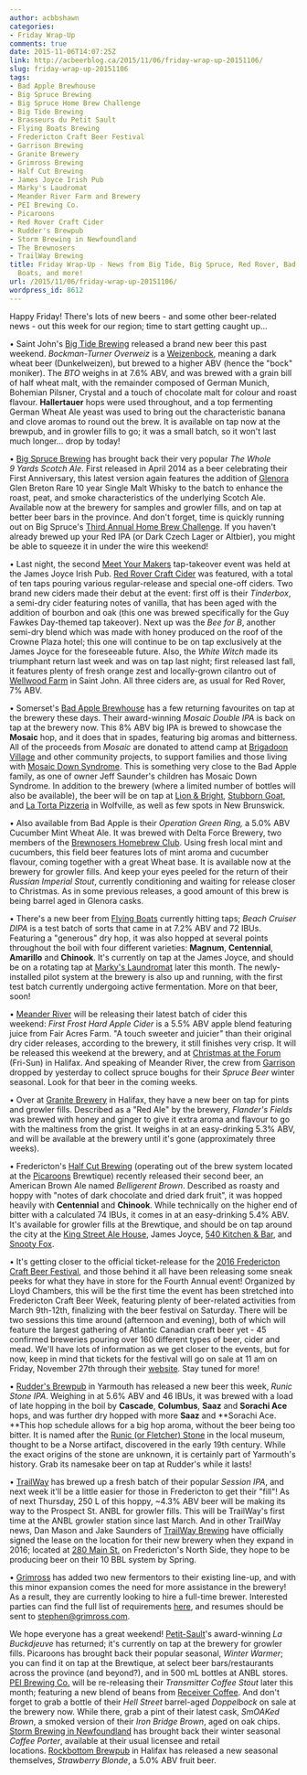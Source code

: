 ```yaml
---
author: acbbshawn
categories:
- Friday Wrap-Up
comments: true
date: 2015-11-06T14:07:25Z
link: http://acbeerblog.ca/2015/11/06/friday-wrap-up-20151106/
slug: friday-wrap-up-20151106
tags:
- Bad Apple Brewhouse
- Big Spruce Brewing
- Big Spruce Home Brew Challenge
- Big Tide Brewing
- Brasseurs du Petit Sault
- Flying Boats Brewing
- Fredericton Craft Beer Festival
- Garrison Brewing
- Granite Brewery
- Grimross Brewing
- Half Cut Brewing
- James Joyce Irish Pub
- Marky's Laudromat
- Meander River Farm and Brewery
- PEI Brewing Co.
- Picaroons
- Red Rover Craft Cider
- Rudder's Brewpub
- Storm Brewing in Newfoundland
- The Brewnosers
- TrailWay Brewing
title: Friday Wrap-Up - News from Big Tide, Big Spruce, Red Rover, Bad Apple, Flying
  Boats, and more!
url: /2015/11/06/friday-wrap-up-20151106/
wordpress_id: 8612
---
```


Happy Friday! There's lots of new beers - and some other beer-related news - out this week for our region; time to start getting caught up...

• Saint John's [Big Tide Brewing](https://www.facebook.com/Big-Tide-Brewing-Co-301456876447/) released a brand new beer this past weekend. _Bockman-Turner Overweiz_ is a [Weizenbock](http://www.bjcp.org/2008styles/style15.php#1c), meaning a dark wheat beer (Dunkelweizen), but brewed to a higher ABV (hence the "bock" moniker). The _BTO_ weighs in at 7.6% ABV, and was brewed with a grain bill of half wheat malt, with the remainder composed of German Munich, Bohemian Pilsner, Crystal and a touch of chocolate malt for colour and roast flavour. **Hallertauer** hops were used throughout, and a top fermenting German Wheat Ale yeast was used to bring out the characteristic banana and clove aromas to round out the brew. It is available on tap now at the brewpub, and in growler fills to go; it was a small batch, so it won't last much longer... drop by today!

• [Big Spruce Brewing](http://www.bigspruce.ca/) has brought back their very popular _The Whole 9 Yards Scotch Ale_. First released in April 2014 as a beer celebrating their First Anniversary, this latest version again features the addition of [Glenora](http://www.glenoradistillery.com/) Glen Breton Rare 10 year Single Malt Whisky to the batch to enhance the roast, peat, and smoke characteristics of the underlying Scotch Ale. Available now at the brewery for samples and growler fills, and on tap at better beer bars in the province. And don't forget, time is quickly running out on Big Spruce's [Third Annual Home Brew Challenge](https://www.facebook.com/events/815036745283070/). If you haven't already brewed up your Red IPA (or Dark Czech Lager or Altbier), you might be able to squeeze it in under the wire this weekend!

• Last night, the second [Meet Your Makers](https://www.facebook.com/events/522947027871023/) tap-takeover event was held at the James Joyce Irish Pub. [Red Rover Craft Cider](http://www.redroverbrew.com/) was featured, with a total of ten taps pouring various regular-release and special one-off ciders. Two brand new ciders made their debut at the event: first off is their _Tinderbox_, a semi-dry cider featuring notes of vanilla, that has been aged with the addition of bourbon and oak (this one was brewed specifically for the Guy Fawkes Day-themed tap takeover). Next up was the _Bee for B_, another semi-dry blend which was made with honey produced on the roof of the Crowne Plaza hotel; this one will continue to be on tap exclusively at the James Joyce for the foreseeable future. Also, the _White Witch_ made its triumphant return last week and was on tap last night; first released last fall, it features plenty of fresh orange zest and locally-grown cilantro out of [Wellwood Farm](https://www.facebook.com/wellwoodfarm/) in Saint John. All three ciders are, as usual for Red Rover, 7% ABV.

• Somerset's [Bad Apple Brewhouse](http://badapplebrewhouse.ca/) has a few returning favourites on tap at the brewery these days. Their award-winning _Mosaic Double IPA_ is back on tap at the brewery now. This 8% ABV big IPA is brewed to showcase the **Mosaic** hop, and it does that in spades, featuring big aromas and bitterness. All of the proceeds from _Mosaic_ are donated to attend camp at [Brigadoon Village](http://www.brigadoonvillage.org/) and other community projects, to support families and those living with [Mosaic Down Syndrome](http://www.mosaicdownsyndrome.com/mds-frequently-asked-questions.html). This is something very close to the Bad Apple family, as one of owner Jeff Saunder's children has Mosaic Down Syndrome. In addition to the brewery (where a limited number of bottles will also be available), the beer will be on tap at [Lion & Bright](http://lionandbright.com/), [Stubborn Goat](http://www.stubborngoat.ca/), and [La Torta Pizzeria](http://www.tripadvisor.ca/Restaurant_Review-g154969-d8696663-Reviews-La_Torta_Woodfired_Pizzeria-Wolfville_Southwest_Nova_Scotia_Nova_Scotia.html) in Wolfville, as well as few spots in New Brunswick.

• Also available from Bad Apple is their _Operation Green Ring,_ a 5.0% ABV Cucumber Mint Wheat Ale. It was brewed with Delta Force Brewery, two members of the [Brewnosers Homebrew Club](http://www.brewnosers.org/). Using fresh local mint and cucumbers, this field beer features lots of mint aroma and cucumber flavour, coming together with a great Wheat base. It is available now at the brewery for growler fills. And keep your eyes peeled for the return of their _Russian Imperial Stout_, currently conditioning and waiting for release closer to Christmas. As in some previous releases, a good amount of this brew is being barrel aged in Glenora casks.

• There's a new beer from [Flying Boats](https://www.facebook.com/pages/Flying-Boats-Brewing/1580598582194710) currently hitting taps; _Beach Cruiser DIPA_ is a test batch of sorts that came in at 7.2% ABV and 72 IBUs. Featuring a "generous" dry hop, it was also hopped at several points throughout the boil with four different varieties: **Magnum**, **Centennial**, **Amarillo** and **Chinook**. It's currently on tap at the James Joyce, and should be on a rotating tap at [Marky's Laundromat](https://www.facebook.com/groups/2429282830/) later this month. The newly-installed pilot system at the brewery is also up and running, with the first test batch currently undergoing active fermentation. More on that beer, soon!

• [Meander River](https://www.facebook.com/MeanderRiverFarm) will be releasing their latest batch of cider this weekend: _First Frost Hard Apple Cider_ is a 5.5% ABV apple blend featuring juice from Fair Acres Farm. "A touch sweeter and juicier" than their original dry cider releases, according to the brewery, it still finishes very crisp. It will be released this weekend at the brewery, and at [Christmas at the Forum](http://www.christmasattheforum.com/) (Fri-Sun) in Halifax. And speaking of Meander River, the crew from [Garrison](http://www.garrisonbrewing.com/) dropped by yesterday to collect spruce boughs for their _Spruce Beer_ winter seasonal. Look for that beer in the coming weeks.

• Over at [Granite Brewery](http://www.granitebreweryhalifax.ca/) in Halifax, they have a new beer on tap for pints and growler fills. Described as a "Red Ale" by the brewery, _Flander's Fields_ was brewed with honey and ginger to give it extra aroma and flavour to go with the maltiness from the grist. It weighs in at an easy-drinking 5.3% ABV, and will be available at the brewery until it's gone (approximately three weeks).

• Fredericton's [Half Cut Brewing](https://www.facebook.com/HalfCutBrewing) (operating out of the brew system located at the [Picaroons](https://www.facebook.com/picaroons) Brewtique) recently released their second beer, an American Brown Ale named _Belligerent Brown_. Described as roasty and hoppy with "notes of dark chocolate and dried dark fruit", it was hopped heavily with **Centennial** and **Chinook**. While technically on the higher end of bitter with a calculated 74 IBUs, it comes in at an easy-drinking 5.4% ABV. It's available for growler fills at the Brewtique, and should be on tap around the city at the [King Street Ale House](http://thekingstreetalehouse.ca/), James Joyce, [540 Kitchen & Bar](https://www.facebook.com/540kitchenandbar), and [Snooty Fox](http://thesnooty.ca/).

• It's getting closer to the official ticket-release for the [2016 Fredericton Craft Beer Festival](https://www.facebook.com/events/516495658518745/), and those behind it all have been releasing some sneak peeks for what they have in store for the Fourth Annual event! Organized by Lloyd Chambers, this will be the first time the event has been stretched into Fredericton Craft Beer Week, featuring plenty of beer-related activities from March 9th-12th, finalizing with the beer festival on Saturday. There will be two sessions this time around (afternoon and evening), both of which will feature the largest gathering of Atlantic Canadian craft beer yet - 45 confirmed breweries pouring over 160 different types of beer, cider and mead. We'll have lots of information as we get closer to the events, but for now, keep in mind that tickets for the festival will go on sale at 11 am on Friday, November 27th through their [website](http://frederictoncraftbeerfestival.com/). Stay tuned for more!

• [Rudder's Brewpub](http://www.ruddersbrewpub.com/) in Yarmouth has released a new beer this week, _Runic Stone IPA_. Weighing in at 5.6% ABV and 46 IBUs, it was brewed with a load of late hopping in the boil by **Cascade**, **Columbus**, **Saaz** and **Sorachi Ace** hops, and was further dry hopped with more **Saaz** and **Sorachi Ace. **This hop schedule allows for a big hop aroma, without the beer being too bitter. It is named after the [Runic (or Fletcher) Stone](http://yarmouthcountymuseum.ednet.ns.ca/runic_stone.html) in the local museum, thought to be a Norse artifact, discovered in the early 19th century. While the exact origins of the stone are unknown, it is certainly part of Yarmouth's history. Grab its namesake beer on tap at Rudder's while it lasts!

• [TrailWay](https://www.facebook.com/trailwaybrewing) has brewed up a fresh batch of their popular _Session IPA_, and next week it'll be a little easier for those in Fredericton to get their "fill"! As of next Thursday, 250 L of this hoppy, ~4.3% ABV beer will be making its way to the Prospect St. ANBL for growler fills. This will be TrailWay's first time at the ANBL growler station since last March. And in other TrailWay news, Dan Mason and Jake Saunders of [TrailWay Brewing](https://www.facebook.com/trailwaybrewing) have officially signed the lease on the location for their new brewery when they expand in 2016; located at [280 Main St.](https://www.google.ca/maps/place/280+Main+St,+Fredericton,+NB+E3A+1C9/@45.9758803,-66.6503798,17z/data=!3m1!4b1!4m2!3m1!1s0x4ca4188d9d427329:0x8324ecb175cb2478) on Fredericton's North Side, they hope to be producing beer on their 10 BBL system by Spring.

• [Grimross](https://www.facebook.com/pages/Grimross-Brewing-Co/110264115801307) has added two new fermentors to their existing line-up, and with this minor expansion comes the need for more assistance in the brewery! As a result, they are currently looking to hire a full-time brewer. Interested parties can find the full list of requirements [here](https://www.facebook.com/pages/Grimross-Brewing-Co/110264115801307), and resumes should be sent to [stephen@grimross.com](mailto:stephen@grimross.com).

We hope everyone has a great weekend! [Petit-Sault](http://petitsault.com/en/)'s award-winning _La Buckdjeuve_ has returned; it's currently on tap at the brewery for growler fills. Picaroons has brought back their popular seasonal, _Winter Warmer_; you can find it on tap at the Brewtique, at select beer bars/restaurants across the province (and beyond?), and in 500 mL bottles at ANBL stores. [PEI Brewing Co.](http://peibrewingcompany.com/) will be re-releasing their _Transmitter Coffee Stout_ later this month; featuring a new blend of beans from [Receiver Coffee](https://www.facebook.com/receivercoffeeco/). And don't forget to grab a bottle of their _Hell Street_ barrel-aged _Doppelbock_ on sale at the brewery now. While there, grab a pint of their latest cask, _SmOAKed Brown_, a smoked version of their _Iron Bridge Brown_, aged on oak chips. [Storm Brewing in Newfoundland](http://www.stormbrewing.ca/) has brought back their winter seasonal _Coffee Porter_, available at their usual licensee and retail locations. [Rockbottom Brewpub](http://rockbottombrewpub.ca/) in Halifax has released a new seasonal themselves, _Strawberry Blonde_, a 5.0% ABV fruit beer.
